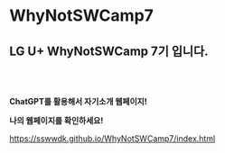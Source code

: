 # WhyNotSWCamp7

LG U+ WhyNotSWCamp 7기 입니다.
-------------------------------
<br>
<br>


<b> ChatGPT를 활용해서 자기소개 웹페이지!</b>

<b> 나의 웹페이지를 확인하세요! </b>

https://sswwdk.github.io/WhyNotSWCamp7/index.html


```markdown 안녕하세요
